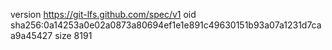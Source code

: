 version https://git-lfs.github.com/spec/v1
oid sha256:0a14253a0e02a0873a80694ef1e1e891c49630151b93a07a1231d7caa9a45427
size 8191
